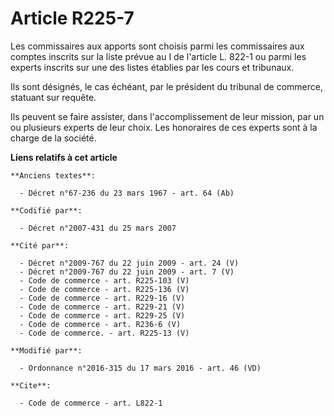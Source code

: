 # Article R225-7

Les commissaires aux apports sont choisis parmi les commissaires aux comptes inscrits sur la liste prévue au I de l'article
L. 822-1 ou parmi les experts inscrits sur une des listes établies par les cours et tribunaux. 

Ils sont désignés, le cas échéant, par le président du tribunal de commerce, statuant sur requête. 

Ils peuvent se faire assister, dans l'accomplissement de leur mission, par un ou plusieurs experts de leur choix. Les
honoraires de ces experts sont à la charge de la société.

**Liens relatifs à cet article**

	**Anciens textes**:

	  - Décret n°67-236 du 23 mars 1967 - art. 64 (Ab)

	**Codifié par**:

	  - Décret n°2007-431 du 25 mars 2007

	**Cité par**:

	  - Décret n°2009-767 du 22 juin 2009 - art. 24 (V)
	  - Décret n°2009-767 du 22 juin 2009 - art. 7 (V)
	  - Code de commerce - art. R225-103 (V)
	  - Code de commerce - art. R225-136 (V)
	  - Code de commerce - art. R229-16 (V)
	  - Code de commerce - art. R229-21 (V)
	  - Code de commerce - art. R229-25 (V)
	  - Code de commerce - art. R236-6 (V)
	  - Code de commerce. - art. R225-13 (V)

	**Modifié par**:

	  - Ordonnance n°2016-315 du 17 mars 2016 - art. 46 (VD)

	**Cite**:

	  - Code de commerce - art. L822-1
